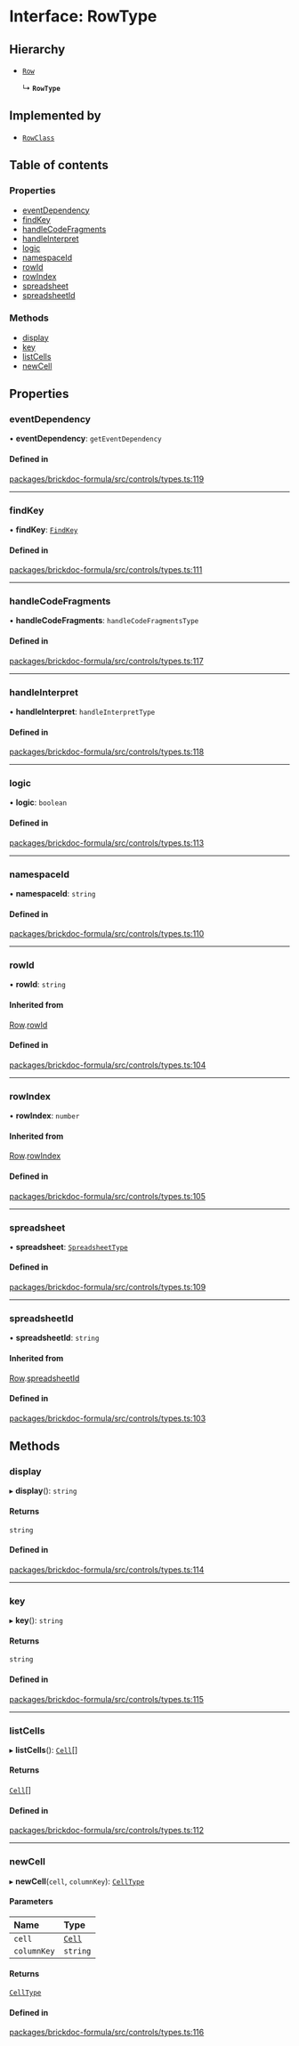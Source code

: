 # Interface: RowType

## Hierarchy

- [`Row`](Row.md)

  ↳ **`RowType`**

## Implemented by

- [`RowClass`](../classes/RowClass.md)

## Table of contents

### Properties

- [eventDependency](RowType.md#eventdependency)
- [findKey](RowType.md#findkey)
- [handleCodeFragments](RowType.md#handlecodefragments)
- [handleInterpret](RowType.md#handleinterpret)
- [logic](RowType.md#logic)
- [namespaceId](RowType.md#namespaceid)
- [rowId](RowType.md#rowid)
- [rowIndex](RowType.md#rowindex)
- [spreadsheet](RowType.md#spreadsheet)
- [spreadsheetId](RowType.md#spreadsheetid)

### Methods

- [display](RowType.md#display)
- [key](RowType.md#key)
- [listCells](RowType.md#listcells)
- [newCell](RowType.md#newcell)

## Properties

### <a id="eventdependency" name="eventdependency"></a> eventDependency

• **eventDependency**: `getEventDependency`

#### Defined in

[packages/brickdoc-formula/src/controls/types.ts:119](https://github.com/brickdoc/brickdoc/blob/main/packages/brickdoc-formula/src/controls/types.ts#L119)

___

### <a id="findkey" name="findkey"></a> findKey

• **findKey**: [`FindKey`](FindKey.md)

#### Defined in

[packages/brickdoc-formula/src/controls/types.ts:111](https://github.com/brickdoc/brickdoc/blob/main/packages/brickdoc-formula/src/controls/types.ts#L111)

___

### <a id="handlecodefragments" name="handlecodefragments"></a> handleCodeFragments

• **handleCodeFragments**: `handleCodeFragmentsType`

#### Defined in

[packages/brickdoc-formula/src/controls/types.ts:117](https://github.com/brickdoc/brickdoc/blob/main/packages/brickdoc-formula/src/controls/types.ts#L117)

___

### <a id="handleinterpret" name="handleinterpret"></a> handleInterpret

• **handleInterpret**: `handleInterpretType`

#### Defined in

[packages/brickdoc-formula/src/controls/types.ts:118](https://github.com/brickdoc/brickdoc/blob/main/packages/brickdoc-formula/src/controls/types.ts#L118)

___

### <a id="logic" name="logic"></a> logic

• **logic**: `boolean`

#### Defined in

[packages/brickdoc-formula/src/controls/types.ts:113](https://github.com/brickdoc/brickdoc/blob/main/packages/brickdoc-formula/src/controls/types.ts#L113)

___

### <a id="namespaceid" name="namespaceid"></a> namespaceId

• **namespaceId**: `string`

#### Defined in

[packages/brickdoc-formula/src/controls/types.ts:110](https://github.com/brickdoc/brickdoc/blob/main/packages/brickdoc-formula/src/controls/types.ts#L110)

___

### <a id="rowid" name="rowid"></a> rowId

• **rowId**: `string`

#### Inherited from

[Row](Row.md).[rowId](Row.md#rowid)

#### Defined in

[packages/brickdoc-formula/src/controls/types.ts:104](https://github.com/brickdoc/brickdoc/blob/main/packages/brickdoc-formula/src/controls/types.ts#L104)

___

### <a id="rowindex" name="rowindex"></a> rowIndex

• **rowIndex**: `number`

#### Inherited from

[Row](Row.md).[rowIndex](Row.md#rowindex)

#### Defined in

[packages/brickdoc-formula/src/controls/types.ts:105](https://github.com/brickdoc/brickdoc/blob/main/packages/brickdoc-formula/src/controls/types.ts#L105)

___

### <a id="spreadsheet" name="spreadsheet"></a> spreadsheet

• **spreadsheet**: [`SpreadsheetType`](SpreadsheetType.md)

#### Defined in

[packages/brickdoc-formula/src/controls/types.ts:109](https://github.com/brickdoc/brickdoc/blob/main/packages/brickdoc-formula/src/controls/types.ts#L109)

___

### <a id="spreadsheetid" name="spreadsheetid"></a> spreadsheetId

• **spreadsheetId**: `string`

#### Inherited from

[Row](Row.md).[spreadsheetId](Row.md#spreadsheetid)

#### Defined in

[packages/brickdoc-formula/src/controls/types.ts:103](https://github.com/brickdoc/brickdoc/blob/main/packages/brickdoc-formula/src/controls/types.ts#L103)

## Methods

### <a id="display" name="display"></a> display

▸ **display**(): `string`

#### Returns

`string`

#### Defined in

[packages/brickdoc-formula/src/controls/types.ts:114](https://github.com/brickdoc/brickdoc/blob/main/packages/brickdoc-formula/src/controls/types.ts#L114)

___

### <a id="key" name="key"></a> key

▸ **key**(): `string`

#### Returns

`string`

#### Defined in

[packages/brickdoc-formula/src/controls/types.ts:115](https://github.com/brickdoc/brickdoc/blob/main/packages/brickdoc-formula/src/controls/types.ts#L115)

___

### <a id="listcells" name="listcells"></a> listCells

▸ **listCells**(): [`Cell`](Cell.md)[]

#### Returns

[`Cell`](Cell.md)[]

#### Defined in

[packages/brickdoc-formula/src/controls/types.ts:112](https://github.com/brickdoc/brickdoc/blob/main/packages/brickdoc-formula/src/controls/types.ts#L112)

___

### <a id="newcell" name="newcell"></a> newCell

▸ **newCell**(`cell`, `columnKey`): [`CellType`](CellType.md)

#### Parameters

| Name | Type |
| :------ | :------ |
| `cell` | [`Cell`](Cell.md) |
| `columnKey` | `string` |

#### Returns

[`CellType`](CellType.md)

#### Defined in

[packages/brickdoc-formula/src/controls/types.ts:116](https://github.com/brickdoc/brickdoc/blob/main/packages/brickdoc-formula/src/controls/types.ts#L116)
